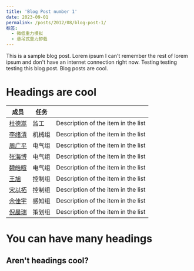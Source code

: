 ```yaml
---
title: 'Blog Post number 1'
date: 2023-09-01
permalink: /posts/2012/08/blog-post-1/
标签:
  - 微低重力模拟
  - 悬吊式重力卸载
---
```


This is a sample blog post. Lorem ipsum I can't remember the rest of lorem ipsum and don't have an internet connection right now. Testing testing testing this blog post. Blog posts are cool.

Headings are cool
======
| 成员            | 任务   |                                                              |
| --------         | ------ | ------------------------------------------------------------ |
| [杜德嵩](#)    | 监工   | Description of the item in the list                          |
| [李绪清](#)    | 机械组   | Description of the item in the list                          |
| [周广平](#)    | 电气组   | Description of the item in the list                          |
| [张海博](#)    | 电气组   | Description of the item in the list                          |
| [魏皓暄](#)    | 电气组   | Description of the item in the list                          |
| [王旭](#)    | 控制组   | Description of the item in the list                          |
| [宋以拓](#)    | 控制组   | Description of the item in the list                          |
| [佘佳宇](#)    | 感知组   | Description of the item in the list                          |
| [倪晨瑞](#)    | 策划组   | Description of the item in the list                          |

You can have many headings
======

Aren't headings cool?
------
